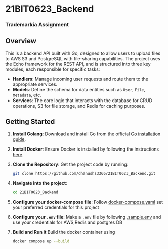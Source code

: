 # 21BIT0623_Backend
### Trademarkia Assignment

## Overview

This is a backend API built with Go, designed to allow users to upload files to AWS S3 and PostgreSQL with file-sharing capabilities. The project uses the Echo framework for the REST API, and is structured into three key modules, each responsible for specific tasks:

* **Handlers**: Manage incoming user requests and route them to the appropriate services.
* **Models**: Define the schema for data entities such as `User`, `File`, `Metadata`, etc.
* **Services**: The core logic that interacts with the database for CRUD operations, S3 for file storage, and Redis for caching purposes.

## Getting Started

1. **Install Golang**: Download and install Go from the official [Go installation guide](https://go.dev/doc/install).
   
2. **Install Docker**: Ensure Docker is installed by following the instructions [here](https://docs.docker.com/engine/install/).

3. **Clone the Repository**: Get the project code by running:
   ```bash
   git clone https://github.com/dhanushs3366/21BIT0623_Backend.git

4) **Navigate into the project**: 
    ```bash 
    cd 21BIT0623_Backend

5) **Configure your docker-compose file**: Follow [docker-compose.yaml](./docker-compose.yaml) set your preferred credentials for this project

6) **Configure your `.env` file**: Make a `.env` file by following [.sample.env](./.sample.env) and use your credentials for AWS,Redis and postgres DB

7) **Build and Run it**:Build the docker container using 
    ```bash
    docker compose up --build

